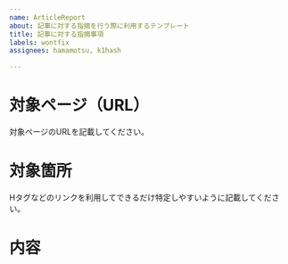 ```yaml
---
name: ArticleReport
about: 記事に対する指摘を行う際に利用するテンプレート
title: 記事に対する指摘事項
labels: wontfix
assignees: hamamotsu, k1hash

---
```


# 対象ページ（URL）
対象ページのURLを記載してください。

# 対象箇所
Hタグなどのリンクを利用してできるだけ特定しやすいように記載してください。

# 内容
